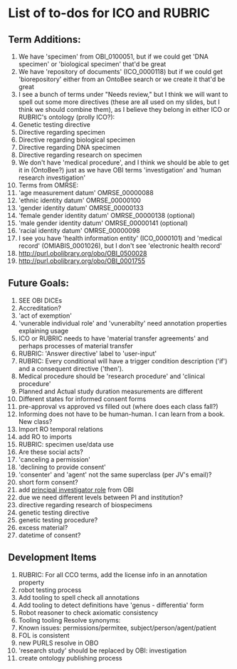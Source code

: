 # List of to-dos for ICO and RUBRIC

## Term Additions:
1. We have 'specimen' from OBI_0100051, but if we could get 'DNA specimen' or 'biological specimen' that'd be great
1. We have 'repository of documents' (ICO_0000118) but if we could get 'biorepository' either from an OntoBee search or we create it that'd be great
1. I see a bunch of terms under "Needs review," but I think we will want to spell out some more directives (these are all used on my slides, but I think we should combine them), as I believe they belong in either ICO or RUBRIC's ontology (prolly ICO?):
1. Genetic testing directive
1. Directive regarding specimen
1. Directive regarding biological specimen
1. Directive regarding DNA specimen
1. Directive regarding research on specimen
1. We don't have 'medical procedure', and I think we should be able to get it in (OntoBee?) just as we have OBI terms 'investigation' and 'human research investigation'
1. Terms from OMRSE:
1. 'age measurement datum' OMRSE_00000088
1. 'ethnic identity datum' OMRSE_00000100
1. 'gender identity datum' OMRSE_00000133
1. 'female gender identity datum' OMRSE_00000138 (optional)
1. 'male gender identity datum' OMRSE_00000141 (optional)
1. 'racial identity datum' OMRSE_00000098
6. I see you have 'health information entity' (ICO_0000101) and 'medical record' (OMIABIS_0001026), but I don't see 'electronic health record'
7. http://purl.obolibrary.org/obo/OBI_0500028
8. http://purl.obolibrary.org/obo/OBI_0001755

## Future Goals:
1. SEE OBI DICEs
1. Accreditation?
1. 'act of exemption'
1. 'vunerable individual role' and 'vunerabilty' need annotation properties explaining usage
1. ICO or RUBRIC needs to have 'material transfer agreements' and perhaps processes of material transfer
1. RUBRIC: 'Answer directive' label to 'user-input'
1. RUBRIC: Every conditional will have a trigger condition description ('if') and a consequent directive ('then').
1. Medical procedure should be 'research procedure' and 'clinical procedure'
1. Planned and Actual study duration measurements are different
1. Different states for informed consent forms
1. pre-approval vs approved vs filled out (where does each class fall?)
1. Informing does not have to be human-human. I can learn from a book. New class?
1. Import RO temporal relations
1. add RO to imports
1. RUBRIC: specimen use/data use
1. Are these social acts?
1. 'canceling a permission'
1. 'declining to provide consent'
1. 'consenter' and 'agent' not the same superclass (per JV's email)?
1. short form consent?
1. add [principal investigator role](http://purl.obolibrary.org/obo/OBI_0000103) from OBI
1. due we need different levels between PI and institution?
1. directive regarding research of biospecimens
1. genetic testing directive
1. genetic testing procedure?
1. excess material?
1. datetime of consent?

## Development Items
1. RUBRIC: For all CCO terms, add the license info in an annotation property
1. robot testing process
1. Add tooling to spell check all annotations
1. Add tooling to detect definitions have 'genus - differentia' form
1. Robot reasoner to check axiomatic consistency
1. Tooling tooling Resolve synonyms:
1. Known issues: permissions/permitee, subject/person/agent/patient
1. FOL is consistent
1. new PURLS resolve in OBO
1. 'research study' should be replaced by OBI: investigation
1. create ontology publishing process
